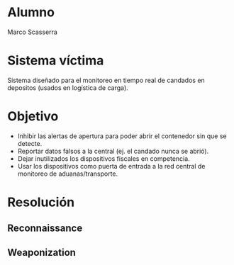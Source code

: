 # Alumno
Marco Scasserra

# Sistema víctima
Sistema diseñado para el monitoreo en tiempo real de candados en depositos (usados en logística de carga).

# Objetivo
- Inhibir las alertas de apertura para poder abrir el contenedor sin que se detecte.
- Reportar datos falsos a la central (ej. el candado nunca se abrió).
- Dejar inutilizados los dispositivos fiscales en competencia.
- Usar los dispositivos como puerta de entrada a la red central de monitoreo de aduanas/transporte.
# Resolución

## Reconnaissance

## Weaponization
